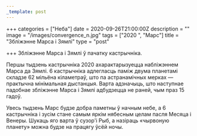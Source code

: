 ```yaml
---
_template: post
---
```




+++
categories = ["Неба"]
date = 2020-09-26T21:00:00Z
description = ""
image = "/images/convergence_n.jpg"
tags = ["2020 ", "Марс"]
title = "Збліжэнне Марса і Зямлі"
type = "post"

+++
Збліжэнне Марса і Зямлі ў пачатку кастрычніка.  
  
Першы тыдзень кастрычніка 2020 ахарактарызуецца набліжэннем Марса да Зямлі. 6 кастрычніка адлегласць паміж двума планетамі складзе 62 мільёна кіламетраў, што па астранамічных мерках — практычна мінімальная дыстанцыя. Варта адзначыць, што наступнае падобнае збліжэнне Марса і Зямлі адбудзецца не раней, чым праз 15 гадоў.  
  
Увесь тыдзень Марс будзе добра паметны ў начным небе, а 6 кастрычніка і зусім стане самым яркім нябесным целам пасля Месяца і Венеры. Шукаць яго варта ў сузор'і Рыб, а назіраць «чырвоную планету» можна будзе на працягу ўсёй ночы.
